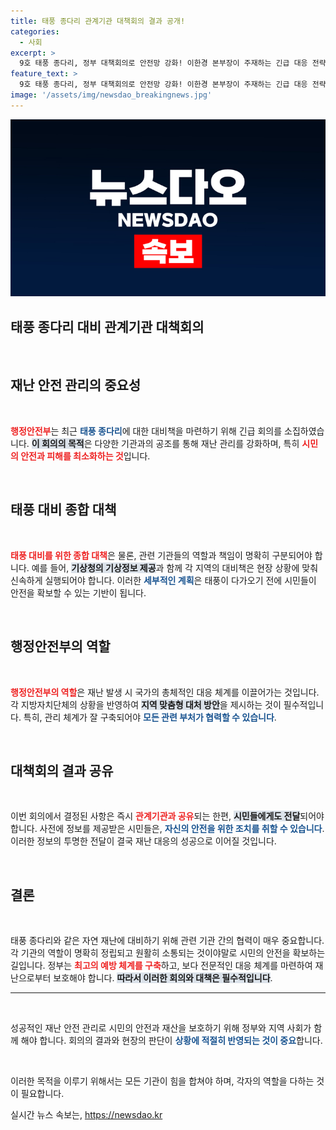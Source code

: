 ```yaml
---
title: 태풍 종다리 관계기관 대책회의 결과 공개!
categories:
  - 사회
excerpt: >
  9호 태풍 종다리, 정부 대책회의로 안전망 강화! 이한경 본부장이 주재하는 긴급 대응 전략 공개에 주목하세요!
feature_text: >
  9호 태풍 종다리, 정부 대책회의로 안전망 강화! 이한경 본부장이 주재하는 긴급 대응 전략 공개에 주목하세요!
image: '/assets/img/newsdao_breakingnews.jpg'
---
```


<p><img src="/assets/img/newsdao_breakingnews.jpg" alt="koreaapp 속보" /></p>

<h2 data-ke-size="size26">태풍 종다리 대비 관계기관 대책회의</h2>

<p data-ke-size="size16">&nbsp;</p>

<h2 data-ke-size="size26">재난 안전 관리의 중요성</h2>

<p data-ke-size="size16">&nbsp;</p> 

<p><b><span style="color: #ee2323;">행정안전부</span></b>는 최근 <b><span style="color: #1a5490;">태풍 종다리</span></b>에 대한 대비책을 마련하기 위해 긴급 회의를 소집하였습니다. <b><span style="background-color: #21538527;">이 회의의 목적</span></b>은 다양한 기관과의 공조를 통해 재난 관리를 강화하며, 특히 <b><span style="color: #ee2323;">시민의 안전과 피해를 최소화하는 것</span></b>입니다.</p>

<p data-ke-size="size16">&nbsp;</p>

<h2 data-ke-size="size26">태풍 대비 종합 대책</h2>

<p data-ke-size="size16">&nbsp;</p>

<p><b><span style="color: #ee2323;">태풍 대비를 위한 종합 대책</span></b>은 물론, 관련 기관들의 역할과 책임이 명확히 구분되어야 합니다. 예를 들어, <b><span style="background-color: #21538527;">기상청의 기상정보 제공</span></b>과 함께 각 지역의 대비책은 현장 상황에 맞춰 신속하게 실행되어야 합니다. 이러한 <b><span style="color: #1a5490;">세부적인 계획</span></b>은 태풍이 다가오기 전에 시민들이 안전을 확보할 수 있는 기반이 됩니다.</p>

<p data-ke-size="size16">&nbsp;</p>

<h2 data-ke-size="size26">행정안전부의 역할</h2>

<p data-ke-size="size16">&nbsp;</p>

<p><b><span style="color: #ee2323;">행정안전부의 역할</span></b>은 재난 발생 시 국가의 총체적인 대응 체계를 이끌어가는 것입니다. 각 지방자치단체의 상황을 반영하여 <b><span style="background-color: #21538527;">지역 맞춤형 대처 방안</span></b>을 제시하는 것이 필수적입니다. 특히, 관리 체계가 잘 구축되어야 <b><span style="color: #1a5490;">모든 관련 부처가 협력할 수 있습니다</span></b>.</p>

<p data-ke-size="size16">&nbsp;</p> 

<h2 data-ke-size="size26">대책회의 결과 공유</h2>

<p data-ke-size="size16">&nbsp;</p>

<p>이번 회의에서 결정된 사항은 즉시 <b><span style="color: #ee2323;">관계기관과 공유</span></b>되는 한편, <b><span style="background-color: #21538527;">시민들에게도 전달</span></b>되어야 합니다. 사전에 정보를 제공받은 시민들은, <b><span style="color: #1a5490;">자신의 안전을 위한 조치를 취할 수 있습니다</span></b>. 이러한 정보의 투명한 전달이 결국 재난 대응의 성공으로 이어질 것입니다.</p>

<p data-ke-size="size16">&nbsp;</p>

<h2 data-ke-size="size26">결론</h2>

<p data-ke-size="size16">&nbsp;</p>

<p>태풍 종다리와 같은 자연 재난에 대비하기 위해 관련 기관 간의 협력이 매우 중요합니다. 각 기관의 역할이 명확히 정립되고 원활히 소통되는 것이야말로 시민의 안전을 확보하는 길입니다. 정부는 <b><span style="color: #ee2323;">최고의 예방 체계를 구축</span></b>하고, 보다 전문적인 대응 체계를 마련하여 재난으로부터 보호해야 합니다. <b><span style="background-color: #21538527;">따라서 이러한 회의와 대책은 필수적입니다</span></b>.</p> 

<hr>

<p data-ke-size="size16">&nbsp;</p> 

<p>성공적인 재난 안전 관리로 시민의 안전과 재산을 보호하기 위해 정부와 지역 사회가 함께 해야 합니다. 회의의 결과와 현장의 판단이 <b><span style="color: #1a5490;">상황에 적절히 반영되는 것이 중요</span></b>합니다.</p>

<p data-ke-size="size16">&nbsp;</p> 

<p>이러한 목적을 이루기 위해서는 모든 기관이 힘을 합쳐야 하며, 각자의 역할을 다하는 것이 필요합니다.</p> 
실시간 뉴스 속보는, <a href="https://newsdao.kr" rel="dofollow">https://newsdao.kr</a>



